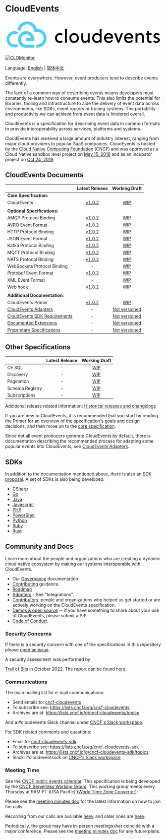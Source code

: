 # CloudEvents

<!-- no verify-specs -->

![CloudEvents logo](https://github.com/cncf/artwork/blob/master/projects/cloudevents/horizontal/color/cloudevents-horizontal-color.png)

[![CLOMonitor](https://img.shields.io/endpoint?url=https://clomonitor.io/api/projects/cncf/cloudevents/badge)](https://clomonitor.io/projects/cncf/cloudevents)

Language: [English](README.md) | [简体中文](README.zh-cn.md)

Events are everywhere. However, event producers tend to describe events
differently.

The lack of a common way of describing events means developers must constantly
re-learn how to consume events. This also limits the potential for libraries,
tooling and infrastructure to aide the delivery of event data across
environments, like SDKs, event routers or tracing systems. The portability and
productivity we can achieve from event data is hindered overall.

CloudEvents is a specification for describing event data in common formats to
provide interoperability across services, platforms and systems.

CloudEvents has received a large amount of industry interest, ranging from major
cloud providers to popular SaaS companies. CloudEvents is hosted by the
[Cloud Native Computing Foundation](https://cncf.io) (CNCF) and was approved as
a Cloud Native sandbox level project on
[May 15, 2018](https://docs.google.com/presentation/d/1KNSv70fyTfSqUerCnccV7eEC_ynhLsm9A_kjnlmU_t0/edit#slide=id.g37acf52904_1_41) and as an
incubator project on [Oct 24, 2019](https://github.com/cncf/toc/pull/297).

## CloudEvents Documents

|                                                                |                                              Latest Release                                              |                       Working Draft                        |
| :------------------------------------------------------------- | :------------------------------------------------------------------------------------------------------: | :--------------------------------------------------------: |
| **Core Specification:**                                        |
| CloudEvents                                                    |              [v1.0.2](https://github.com/cloudevents/spec/blob/v1.0.2/cloudevents/spec.md)               |                 [WIP](cloudevents/spec.md)                 |
|                                                                |
| **Optional Specifications:**                                   |
| AMQP Protocol Binding                                          | [v1.0.2](https://github.com/cloudevents/spec/blob/v1.0.2/cloudevents/bindings/amqp-protocol-binding.md)  |    [WIP](cloudevents/bindings/amqp-protocol-binding.md)    |
| AVRO Event Format                                              |       [v1.0.2](https://github.com/cloudevents/spec/blob/v1.0.2/cloudevents/formats/avro-format.md)       |         [WIP](cloudevents/formats/avro-format.md)          |
| HTTP Protocol Binding                                          | [v1.0.2](https://github.com/cloudevents/spec/blob/v1.0.2/cloudevents/bindings/http-protocol-binding.md)  |    [WIP](cloudevents/bindings/http-protocol-binding.md)    |
| JSON Event Format                                              |       [v1.0.2](https://github.com/cloudevents/spec/blob/v1.0.2/cloudevents/formats/json-format.md)       |         [WIP](cloudevents/formats/json-format.md)          |
| Kafka Protocol Binding                                         | [v1.0.2](https://github.com/cloudevents/spec/blob/v1.0.2/cloudevents/bindings/kafka-protocol-binding.md) |   [WIP](cloudevents/bindings/kafka-protocol-binding.md)    |
| MQTT Protocol Binding                                          | [v1.0.2](https://github.com/cloudevents/spec/blob/v1.0.2/cloudevents/bindings/mqtt-protocol-binding.md)  |    [WIP](cloudevents/bindings/mqtt-protocol-binding.md)    |
| NATS Protocol Binding                                          | [v1.0.2](https://github.com/cloudevents/spec/blob/v1.0.2/cloudevents/bindings/nats-protocol-binding.md)  |    [WIP](cloudevents/bindings/nats-protocol-binding.md)    |
| WebSockets Protocol Binding                                    |                                                    -                                                     | [WIP](cloudevents/bindings/websockets-protocol-binding.md) |
| Protobuf Event Format                                          |     [v1.0.2](https://github.com/cloudevents/spec/blob/v1.0.2/cloudevents/formats/protobuf-format.md)     |       [WIP](cloudevents/formats/protobuf-format.md)        |
| XML Event Format                                               |                                                    -                                                     |      [WIP](cloudevents/working-drafts/xml-format.md)       |
| Web hook                                                       |          [v1.0.2](https://github.com/cloudevents/spec/blob/v1.0.2/cloudevents/http-webhook.md)           |             [WIP](cloudevents/http-webhook.md)             |
|                                                                |
| **Additional Documentation:**                                  |
| CloudEvents Primer                                             |             [v1.0.2](https://github.com/cloudevents/spec/blob/v1.0.2/cloudevents/primer.md)              |                [WIP](cloudevents/primer.md)                |
| [CloudEvents Adapters](cloudevents/adapters.md)                |                                                    -                                                     |          [Not versioned](cloudevents/adapters.md)          |
| [CloudEvents SDK Requirements](cloudevents/SDK.md)             |                                                    -                                                     |            [Not versioned](cloudevents/SDK.md)             |
| [Documented Extensions](cloudevents/documented-extensions.md)  |                                                    -                                                     |   [Not versioned](cloudevents/documented-extensions.md)    |
| [Proprietary Specifications](cloudevents/proprietary-specs.md) |                                                    -                                                     |     [Not versioned](cloudevents/proprietary-specs.md)      |

## Other Specifications

|                 | Latest Release |         Working Draft         |
| :-------------- | :------------: | :---------------------------: |
| CE SQL          |       -        |     [WIP](cesql/spec.md)      |
| Discovery       |       -        |   [WIP](discovery/spec.md)    |
| Pagination      |       -        |   [WIP](pagination/spec.md)   |
| Schema Registry |       -        | [WIP](schemaregistry/spec.md) |
| Subscriptions   |       -        | [WIP](subscriptions/spec.md)  |

Additional release related information:
[Historical releases and changelogs](docs/RELEASES.md)

If you are new to CloudEvents, it is recommended that you start by reading the
[Primer](cloudevents/primer.md) for an overview of the specification's goals
and design decisions, and then move on to the
[core specification](cloudevents/spec.md).

Since not all event producers generate CloudEvents by default, there is
documentation describing the recommended process for adapting some popular
events into CloudEvents, see
[CloudEvents Adapters](cloudevents/adapters.md).

## SDKs

In addition to the documentation mentioned above, there is also an
[SDK proposal](cloudevents/SDK.md). A set of SDKs is also being developed:

- [CSharp](https://github.com/cloudevents/sdk-csharp)
- [Go](https://github.com/cloudevents/sdk-go)
- [Java](https://github.com/cloudevents/sdk-java)
- [Javascript](https://github.com/cloudevents/sdk-javascript)
- [PHP](https://github.com/cloudevents/sdk-php)
- [PowerShell](https://github.com/cloudevents/sdk-powershell)
- [Python](https://github.com/cloudevents/sdk-python)
- [Ruby](https://github.com/cloudevents/sdk-ruby)
- [Rust](https://github.com/cloudevents/sdk-rust)

## Community and Docs

Learn more about the people and organizations who are creating a dynamic cloud
native ecosystem by making our systems interoperable with CloudEvents.

- Our [Governance](docs/GOVERNANCE.md) documentation.
- [Contributing](docs/CONTRIBUTING.md) guidance.
- [Roadmap](docs/ROADMAP.md)
- [Adopters](https://cloudevents.io/) - See "Integrations".
- [Contributors](docs/contributors.md): people and organizations who helped
  us get started or are actively working on the CloudEvents specification.
- [Demos & open source](docs/README.md) -- if you have something to share
  about your use of CloudEvents, please submit a PR!
- [Code of Conduct](https://github.com/cncf/foundation/blob/master/code-of-conduct.md)

### Security Concerns

If there is a security concern with one of the specifications in this
repository please [open an issue](https://github.com/cloudevents/spec/issues).

A security assessment was performed by

[Trail of Bits](https://www.trailofbits.com/) in October 2022. The report
can be found [here](docs/CE-SecurityAudit-2022-10.pdf).

### Communications

The main mailing list for e-mail communications:

- Send emails to: [cncf-cloudevents](mailto:cncf-cloudevents@lists.cncf.io)
- To subscribe see: https://lists.cncf.io/g/cncf-cloudevents
- Archives are at: https://lists.cncf.io/g/cncf-cloudevents/topics

And a #cloudevents Slack channel under
[CNCF's Slack workspace](http://slack.cncf.io/).

For SDK related comments and questions:

- Email to: [cncf-cloudevents-sdk](mailto:cncf-cloudevents-sdk@lists.cncf.io)
- To subscribe see: https://lists.cncf.io/g/cncf-cloudevents-sdk
- Archives are at: https://lists.cncf.io/g/cncf-cloudevents-sdk/topics
- Slack: #cloudeventssdk on [CNCF's Slack workspace](http://slack.cncf.io/)

### Meeting Time

See the [CNCF public events calendar](https://www.cncf.io/community/calendar/).
This specification is being developed by the
[CNCF Serverless Working Group](https://github.com/cncf/wg-serverless). This
working group meets every Thursday at 9AM PT (USA Pacific)
([World Time Zone Converter](http://www.thetimezoneconverter.com/?t=9:00%20am&tz=San%20Francisco&)):

Please see the
[meeting minutes doc](https://docs.google.com/document/d/1OVF68rpuPK5shIHILK9JOqlZBbfe91RNzQ7u_P7YCDE/edit#)
for the latest information on how to join the calls.

Recording from our calls are available
[here](https://www.youtube.com/channel/UC70hQml92GsoNgnB-CKNEXg/videos), and
older ones are
[here](https://www.youtube.com/playlist?list=PLj6h78yzYM2Ph7YoBIgsZNW_RGJvNlFOt).

Periodically, the group may have in-person meetings that coincide with a major
conference. Please see the
[meeting minutes doc](https://docs.google.com/document/d/1OVF68rpuPK5shIHILK9JOqlZBbfe91RNzQ7u_P7YCDE/edit#)
for any future plans.
